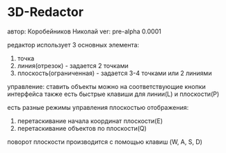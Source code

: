 # 3D-Redactor
автор: Коробейников Николай
ver: pre-alpha 0.0001

редактор использует 3 основных элемента:
1) точка
2) линия(отрезок) - задается 2 точками
3) плоскость(ограниченная) - задается 3-4 точками или 2 линиями

управление:
ставить объекты можно на соответствующие кнопки интерфейса
также есть быстрые клавиши для линии(L) и плоскости(P)

есть разные режимы управления плоскостью отображения:
1) перетаскивание начала координат плоскости(E)
2) перетаскивание объектов по плоскости(Q)

поворот плоскости производится с помощью клавиш (W, A, S, D) 

